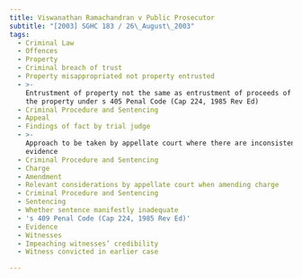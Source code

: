 ```yaml
---
title: Viswanathan Ramachandran v Public Prosecutor
subtitle: "[2003] SGHC 183 / 26\_August\_2003"
tags:
  - Criminal Law
  - Offences
  - Property
  - Criminal breach of trust
  - Property misappropriated not property entrusted
  - >-
    Entrustment of property not the same as entrustment of proceeds of sale of
    the property under s 405 Penal Code (Cap 224, 1985 Rev Ed)
  - Criminal Procedure and Sentencing
  - Appeal
  - Findings of fact by trial judge
  - >-
    Approach to be taken by appellate court where there are inconsistencies in
    evidence
  - Criminal Procedure and Sentencing
  - Charge
  - Amendment
  - Relevant considerations by appellate court when amending charge
  - Criminal Procedure and Sentencing
  - Sentencing
  - Whether sentence manifestly inadequate
  - 's 409 Penal Code (Cap 224, 1985 Rev Ed)'
  - Evidence
  - Witnesses
  - Impeaching witnesses’ credibility
  - Witness convicted in earlier case

---
```


